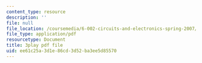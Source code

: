 ```yaml
---
content_type: resource
description: ''
file: null
file_location: /coursemedia/6-002-circuits-and-electronics-spring-2007/ee61c25a3d1e86cd3d52ba3ee5d85570_bX8i2yECWaU.pdf
file_type: application/pdf
resourcetype: Document
title: 3play pdf file
uid: ee61c25a-3d1e-86cd-3d52-ba3ee5d85570
---
```

